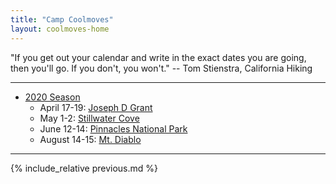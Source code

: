 ```yaml
---
title: "Camp Coolmoves"
layout: coolmoves-home
---
```


"If you get out your calendar and write in the exact dates you are going, then you'll go. If you don't, you won't." -- Tom Stienstra, California Hiking

***

* [2020 Season](2020)
  * April 17-19: [Joseph D Grant](2020/04-17-joseph-d-grant)
  * May 1-2: [Stillwater Cove](2020/05-01-stillwater-cove)
  * June 12-14: [Pinnacles National Park](2020/06-12-pinnacles-national-park)
  * August 14-15: [Mt. Diablo](2020/08-14-mt-diablo)

***

{% include_relative previous.md %}
